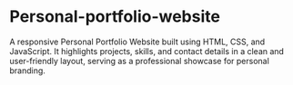 # Personal-portfolio-website
A responsive Personal Portfolio Website built using HTML, CSS, and JavaScript. It highlights projects, skills, and contact details in a clean and user-friendly layout, serving as a professional showcase for personal branding.
